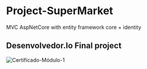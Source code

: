 # Project-SuperMarket
MVC AspNetCore with entity framework core + identity

<h2> Desenvolvedor.Io Final project </h2>

![Certificado-Módulo-1](https://user-images.githubusercontent.com/68460585/218294845-13e566ac-f148-4a01-b7b0-df46be9ee637.jpg)
